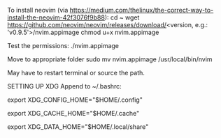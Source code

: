 To install neovim (via https://medium.com/thelinux/the-correct-way-to-install-the-neovim-42f3076f9b88):
cd ~
wget https://github.com/neovim/neovim/releases/download/<version, e.g.: 'v0.9.5'>/nvim.appimage
chmod u+x nvim.appimage

Test the permissions:
./nvim.appimage

Move to appropriate folder
sudo mv nvim.appimage /usr/local/bin/nvim

May have to restart terminal or source the path.

SETTING UP XDG
Append to ~/.bashrc:

export XDG_CONFIG_HOME="$HOME/.config"

export XDG_CACHE_HOME="$HOME/.cache"

export XDG_DATA_HOME="$HOME/.local/share"


